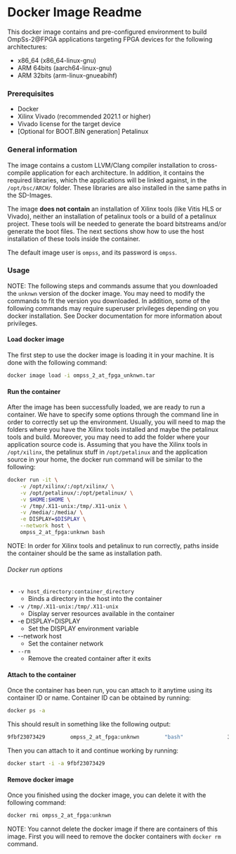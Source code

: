 Docker Image Readme
===================

This docker image contains and pre-configured environment to build OmpSs-2@FPGA applications targeting FPGA devices for the following architectures:
 * x86_64 (x86_64-linux-gnu)
 * ARM 64bits (aarch64-linux-gnu)
 * ARM 32bits (arm-linux-gnueabihf)

### Prerequisites
 * Docker
 * Xilinx Vivado (recommended 2021.1 or higher)
 * Vivado license for the target device
 * [Optional for BOOT.BIN generation] Petalinux


### General information

The image contains a custom LLVM/Clang compiler installation to cross-compile application for each architecture.
In addition, it contains the required libraries, which the applications will be linked against, in the `/opt/bsc/ARCH/` folder.
These libraries are also installed in the same paths in the SD-Images.

The image **does not contain** an installation of Xilinx tools (like Vitis HLS or Vivado), neither an installation of petalinux tools or a build of a petalinux project.
These tools will be needed to generate the board bitstreams and/or generate the boot files.
The next sections show how to use the host installation of these tools inside the container.

The default image user is `ompss`, and its password is `ompss`.

### Usage

NOTE: The following steps and commands assume that you downloaded the `unknwn` version of the docker image.
You may need to modify the commands to fit the version you downloaded.
In addition, some of the following commands may require superuser privileges depending on you docker installation.
See Docker documentation for more information about privileges.

#### Load docker image

The first step to use the docker image is loading it in your machine.
It is done with the following command:

```bash
docker image load -i ompss_2_at_fpga_unknwn.tar
```

#### Run the container

After the image has been successfully loaded, we are ready to run a container.
We have to specify some options through the command line in order to correctly set up the environment.
Usually, you will need to map the folders where you have the Xilinx tools installed and maybe the petalinux tools and build.
Moreover, you may need to add the folder where your application source code is.
Assuming that you have the Xilinx tools in `/opt/xilinx`, the petalinux stuff in `/opt/petalinux` and the application source in your home, the docker run command will be similar to the following:

```bash
docker run -it \
	-v /opt/xilinx/:/opt/xilinx/ \
	-v /opt/petalinux/:/opt/petalinux/ \
	-v $HOME:$HOME \
	-v /tmp/.X11-unix:/tmp/.X11-unix \
	-v /media/:/media/ \
	-e DISPLAY=$DISPLAY \
	--network host \
	ompss_2_at_fpga:unknwn bash
```

NOTE: In order for Xilinx tools and petalinux to run correctly, paths inside the container should be the same as installation path.

###### Docker run options

 * `-v host_directory:container_directory`
   * Binds a directory in the host into the container
 * `-v /tmp/.X11-unix:/tmp/.X11-unix`
   * Display server resources available in the container
 * -e DISPLAY=DISPLAY
   * Set the DISPLAY environment variable
 * --network host
   * Set the container network
 * `--rm`
   * Remove the created container after it exits

#### Attach to the container

Once the container has been run, you can attach to it anytime using its container ID or name.
Container ID can be obtained by running:

```bash
docker ps -a
```

This should result in something like the following output:

```bash
9fbf23073429        ompss_2_at_fpga:unknwn        "bash"              3 weeks ago         Exited (0)
```

Then you can attach to it and continue working by running:

```bash
docker start -i -a 9fbf23073429
```

#### Remove docker image

Once you finished using the docker image, you can delete it with the following command:

```bash
docker rmi ompss_2_at_fpga:unknwn
```

NOTE: You cannot delete the docker image if there are containers of this image.
First you will need to remove the docker containers with `docker rm` command.
